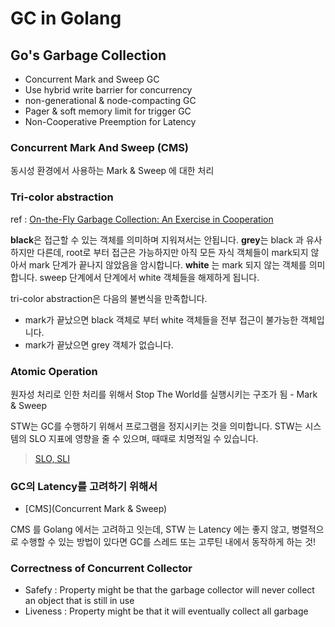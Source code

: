 # GC in Golang

## Go's Garbage Collection

- Concurrent Mark and Sweep GC
- Use hybrid write barrier for concurrency
- non-generational & node-compacting GC
- Pager & soft memory limit for trigger GC
- Non-Cooperative Preemption for Latency

### Concurrent Mark And Sweep (CMS)

동시성 환경에서 사용하는 Mark & Sweep 에 대한 처리

### Tri-color abstraction

ref : [On-the-Fly Garbage Collection: An Exercise in Cooperation](https://lamport.azurewebsites.net/pubs/garbage.pdf)


**black**은 접근할 수 있는 객체를 의미하며 지워져서는 안됩니다.
**grey**는 black 과 유사하지만 다른데, root로 부터 접근은 가능하지만 아직 모든 자식 객체들이 mark되지 않아서 mark 단계가 끝나지 않았음을 암시합니다.
**white** 는 mark 되지 않는 객체를 의미합니다. sweep 단계에서 단계에서 white 객체들을 해제하게 됩니다.

tri-color abstraction은 다음의 불변식을 만족합니다.
- mark가 끝났으면 black 객체로 부터 white 객체들을 전부 접근이 불가능한 객체입니다.
- mark가 끝났으면 grey 객체가 없습니다.

### Atomic Operation

원자성 처리로 인한 처리를 위해서 Stop The World를 실행시키는 구조가 됨 - Mark & Sweep

STW는 GC를 수행하기 위해서 프로그램을 정지시키는 것을 의미합니다.
STW는 시스템의 SLO 지표에 영향을 줄 수 있으며, 때때로 치명적일 수 있습니다.

> [SLO, SLI](https://badcandy.github.io/2018/12/28/SRE-chapter04/)

### GC의 Latency를 고려하기 위해서

- [CMS](Concurrent Mark & Sweep)

CMS 를 Golang 에서는 고려하고 잇는데, STW 는 Latency 에는 좋지 않고,
병렬적으로 수행할 수 있는 방법이 있다면 GC를 스레드 또는 고루틴 내에서 동작하게 하는 것!

### Correctness of Concurrent Collector

- Safefy : Property might be that the garbage collector will never collect an object that is still in use
- Liveness : Property might be that it will eventually collect all garbage

